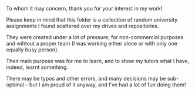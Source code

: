 To whom it may concern,
thank you for your interest in my work!

Please keep in mind that this folder is a collection of random university assignments I found scattered over my drives and repositories.

They were created under a lot of pressure, for non-commercial purposes and wihtout a proper team (I was working either alone or with only one equally busy person).

Their main purpose was for me to learn, and to show my tutors what I have, indeed, learnt something.

There may be typos and other errors, and many decisions may be sub-optimal – but I am proud of it anyway, and I've had a lot of fun doing them!
